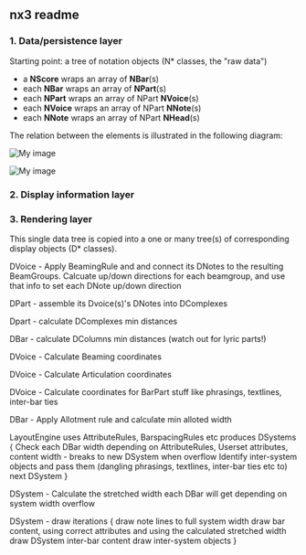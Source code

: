 ## nx3 readme

### 1. Data/persistence layer

Starting point: a tree of notation objects (N* classes, the "raw data")
 * a **NScore** wraps an array of **NBar**(s)
 * each **NBar** wraps an array of **NPart**(s)
 * each **NPart** wraps an array of NPart **NVoice**(s)
 * each **NVoice** wraps an array of NPart **NNote**(s)
 * each **NNote** wraps an array of NPart **NHead**(s)
 
The relation between the elements is illustrated in the following diagram:

![My image](https://raw2.github.com/cambiata/cx/master/src/nx3/img/NHierarchy.png)

	 
![My image](https://raw2.github.com/cambiata/cx/master/src/nx3/img/RelationNPartNVoice.png)




	 
 
 
 

### 2. Display information layer


### 3. Rendering layer






This single data tree is copied into a one or many tree(s) of corresponding display objects (D* classes).

DVoice - Apply BeamingRule and and connect its DNotes to the resulting BeamGroups. Calcuate up/down directions for each beamgroup, and use that info to set each DNote up/down direction

DPart - assemble its Dvoice(s)'s DNotes into DComplexes

Dpart - calculate DComplexes min distances

DBar - calculate DColumns min distances (watch out for lyric parts!)

DVoice - Calculate Beaming coordinates

DVoice - Calculate Articulation coordinates

DVoice - Calculate coordinates for BarPart stuff like phrasings, textlines, inter-bar ties

DBar - Apply Allotment rule and calculate min alloted width

LayoutEngine uses AttributeRules, BarspacingRules etc produces DSystems
{
	Check each DBar width depending on AttributeRules, Userset attributes, content width - breaks to new DSystem when overflow
	Identify inter-system objects and pass them (dangling phrasings, textlines, inter-bar ties etc to) next DSystem	
}

DSystem - Calculate the stretched width each DBar will get depending on system width overflow

DSystem - draw iterations
{
	draw note lines to full system width
	draw bar content, using correct attributes and using the calculated stretched width
	draw DSystem inter-bar content
	draw inter-system objects
}



 
